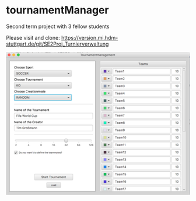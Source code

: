 # tournamentManager
Second term project with 3 fellow students

Please visit and clone: https://version.mi.hdm-stuttgart.de/git/SE2Proj_Turnierverwaltung

![alt tag](https://github.com/timgrossmann/tournamentManager/blob/master/Screenshots/Screen%20Shot%202016-01-30%20at%2013.17.29.png)
